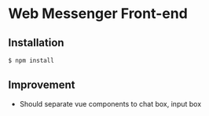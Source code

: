# Web Messenger Front-end

## Installation

```bash
$ npm install
```

## Improvement

- Should separate vue components to chat box, input box


